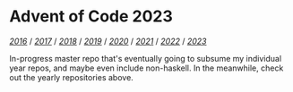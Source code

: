 Advent of Code 2023
=====================

<!--
This file generated by the build script at ./Build.hs
-->

*[2016][]* / *[2017][]* / *[2018][]* / *[2019][]* / *[2020][]* / *[2021][]* / *[2022][]* / *[2023][]*

[2016]: https://github.com/mstksg/advent-of-code-2016
[2017]: https://github.com/mstksg/advent-of-code-2017
[2018]: https://github.com/mstksg/advent-of-code-2018
[2019]: https://github.com/mstksg/advent-of-code-2019
[2020]: https://github.com/mstksg/advent-of-code-2020
[2021]: https://github.com/mstksg/advent-of-code-2021
[2022]: https://github.com/mstksg/advent-of-code-2022
[2023]: https://github.com/mstksg/advent-of-code-2023

In-progress master repo that's eventually going to subsume my individual year
repos, and maybe even include non-haskell.  In the meanwhile, check out the
yearly repositories above.

